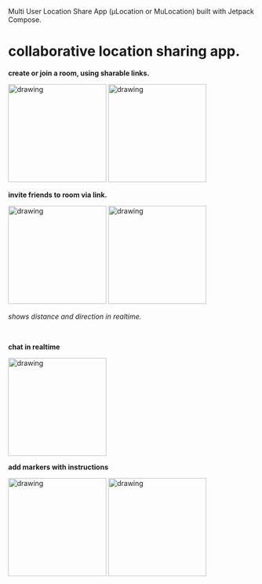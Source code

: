 
Multi User Location Share App (μLocation or MuLocation) built with Jetpack Compose.

# collaborative location sharing app.

**create or join a room, using sharable links.**

<img src="https://imgur.com/isAjqrN.png" alt="drawing" width="200"/>
<img src="https://imgur.com/mu0C0qd.png" alt="drawing" width="200"/>

</br>

**invite friends to room via link.**

<img src="https://imgur.com/vZLO07m.png" alt="drawing" width="200"/>
<img src="https://imgur.com/gQ0A17h.png" alt="drawing" width="200"/>

*shows distance and direction in realtime.*

</br>

**chat in realtime**

<img src="https://imgur.com/8nMaF8e.png" alt="drawing" width="200"/>

</br>

**add markers with instructions**

<img src="https://imgur.com/GxrtflF.png" alt="drawing" width="200"/>
<img src="https://imgur.com/PPO5JOC.png" alt="drawing" width="200">
